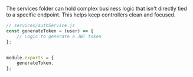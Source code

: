 The services folder can hold complex business logic that isn't directly tied to a specific endpoint. This helps keep controllers clean and focused.

```JavaScript
// services/authService.js
const generateToken = (user) => {
    // Logic to generate a JWT token
};


module.exports = {
    generateToken,
};
```
